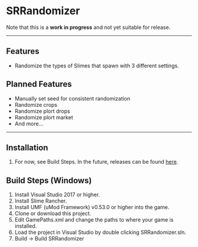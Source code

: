 # SRRandomizer
Note that this is a **work in progress** and not yet suitable for release.

---
 ## Features
 * Randomize the types of Slimes that spawn with 3 different settings.
 
 ## Planned Features
 * Manually set seed for consistent randomization
 * Randomize crops
 * Randomize plort drops
 * Randomize plort market
 * And more...

---
## Installation
1. For now, see Build Steps. In the future, releases can be found [here](https://github.com/supra0/SRRandomizer/releases).

## Build Steps (Windows)
 1. Install Visual Studio 2017 or higher.
 2. Install Slime Rancher.
 3. Install UMF (uMod Framework) v0.53.0 or higher into the game.
 4. Clone or download this project.
 5. Edit GamePaths.xml and change the paths to where your game is installed.
 6. Load the project in Visual Studio by double clicking SRRandomizer.sln.
 7. Build -> Build SRRandomizer
